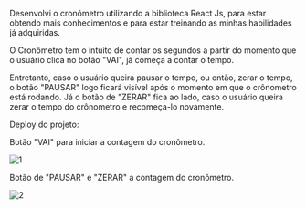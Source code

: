 
Desenvolvi o cronômetro utilizando a biblioteca React Js, para estar obtendo mais conhecimentos e para estar treinando as minhas habilidades já adquiridas.

O Cronômetro tem o intuito de contar os segundos a partir do momento que o usuário clica no botão "VAI", já começa a contar o tempo.

Entretanto, caso o usuário queira pausar o tempo, ou então, zerar o tempo, o botão "PAUSAR" logo ficará visível após o momento em que o crônometro está rodando. Já o botão de "ZERAR" fica ao lado, caso o usuário queira zerar o tempo do crônometro e recomeça-lo novamente.


Deploy do projeto:

Botão "VAI" para iniciar a contagem do cronômetro.

![1](https://user-images.githubusercontent.com/89169958/149671710-64898db3-fbfe-48c1-a64f-093dcce6d1c8.gif)

Botão de "PAUSAR" e "ZERAR" a contagem do cronômetro.

![2](https://user-images.githubusercontent.com/89169958/149671728-da5a066a-c28b-436a-9674-051c9a1ab99c.gif)
